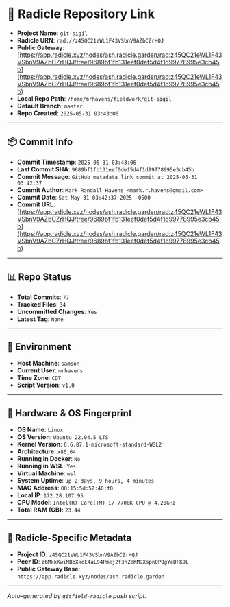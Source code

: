 # 🔗 Radicle Repository Link

- **Project Name**: `git-sigil`
- **Radicle URN**: `rad://z45QC21eWL1F43VSbnV9AZbCZrHQJ`
- **Public Gateway**: [https://app.radicle.xyz/nodes/ash.radicle.garden/rad:z45QC21eWL1F43VSbnV9AZbCZrHQJ/tree/9689bf1fb131eef0def5d4f1d99778995e3cb45b](https://app.radicle.xyz/nodes/ash.radicle.garden/rad:z45QC21eWL1F43VSbnV9AZbCZrHQJ/tree/9689bf1fb131eef0def5d4f1d99778995e3cb45b)
- **Local Repo Path**: `/home/mrhavens/fieldwork/git-sigil`
- **Default Branch**: `master`
- **Repo Created**: `2025-05-31 03:43:06`

---

## 📦 Commit Info

- **Commit Timestamp**: `2025-05-31 03:43:06`
- **Last Commit SHA**: `9689bf1fb131eef0def5d4f1d99778995e3cb45b`
- **Commit Message**: `GitHub metadata link commit at 2025-05-31 03:42:37`
- **Commit Author**: `Mark Randall Havens <mark.r.havens@gmail.com>`
- **Commit Date**: `Sat May 31 03:42:37 2025 -0500`
- **Commit URL**: [https://app.radicle.xyz/nodes/ash.radicle.garden/rad:z45QC21eWL1F43VSbnV9AZbCZrHQJ/tree/9689bf1fb131eef0def5d4f1d99778995e3cb45b](https://app.radicle.xyz/nodes/ash.radicle.garden/rad:z45QC21eWL1F43VSbnV9AZbCZrHQJ/tree/9689bf1fb131eef0def5d4f1d99778995e3cb45b)

---

## 📊 Repo Status

- **Total Commits**: `77`
- **Tracked Files**: `34`
- **Uncommitted Changes**: `Yes`
- **Latest Tag**: `None`

---

## 🧭 Environment

- **Host Machine**: `samson`
- **Current User**: `mrhavens`
- **Time Zone**: `CDT`
- **Script Version**: `v1.0`

---

## 🧬 Hardware & OS Fingerprint

- **OS Name**: `Linux`
- **OS Version**: `Ubuntu 22.04.5 LTS`
- **Kernel Version**: `6.6.87.1-microsoft-standard-WSL2`
- **Architecture**: `x86_64`
- **Running in Docker**: `No`
- **Running in WSL**: `Yes`
- **Virtual Machine**: `wsl`
- **System Uptime**: `up 2 days, 9 hours, 4 minutes`
- **MAC Address**: `00:15:5d:57:40:f0`
- **Local IP**: `172.28.107.95`
- **CPU Model**: `Intel(R) Core(TM) i7-7700K CPU @ 4.20GHz`
- **Total RAM (GB)**: `23.44`

---

## 🌱 Radicle-Specific Metadata

- **Project ID**: `z45QC21eWL1F43VSbnV9AZbCZrHQJ`
- **Peer ID**: `z6MkkKwiMBbXkoE4aL94Pmej2f3hZeKM9XspnQPQgYeDFK9L`
- **Public Gateway Base**: `https://app.radicle.xyz/nodes/ash.radicle.garden`

---

_Auto-generated by `gitfield-radicle` push script._

